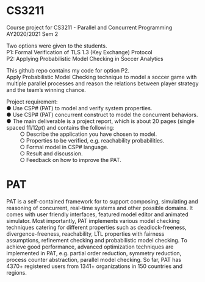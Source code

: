 # CS3211

Course project for CS3211 - Parallel and Concurrent Programming AY2020/2021 Sem 2

Two options were given to the students.<br>
P1: Formal Verification of TLS 1.3 (Key Exchange) Protocol<br>
P2: Applying Probabilistic Model Checking in Soccer Analytics<br>

This github repo contains my code for option P2.<br>
Apply Probabilistic Model Checking technique to model a soccer game with multiple parallel processes and reason the relations between player strategy and the team’s winning chance.

Project requirement:<br>
● Use CSP# (PAT) to model and verify system properties.<br>
● Use CSP# (PAT) concurrent construct to model the concurrent behaviors.<br>
● The main deliverable is a project report, which is about 20 pages (single spaced 11/12pt) and contains the following:<br>
&nbsp;&nbsp;&nbsp;&nbsp;&nbsp;&nbsp;&nbsp;&nbsp;&nbsp;○ Describe the application you have chosen to model.<br>
&nbsp;&nbsp;&nbsp;&nbsp;&nbsp;&nbsp;&nbsp;&nbsp;&nbsp;○ Properties to be verified, e.g. reachability probabilities.<br>
&nbsp;&nbsp;&nbsp;&nbsp;&nbsp;&nbsp;&nbsp;&nbsp;&nbsp;○ Formal model in CSP# language.<br>
&nbsp;&nbsp;&nbsp;&nbsp;&nbsp;&nbsp;&nbsp;&nbsp;&nbsp;○ Result and discussion.<br>
&nbsp;&nbsp;&nbsp;&nbsp;&nbsp;&nbsp;&nbsp;&nbsp;&nbsp;○ Feedback on how to improve the PAT.<br>

# PAT
PAT is a self-contained framework for to support composing, simulating and reasoning of concurrent, real-time systems and other possible domains. It comes with user friendly interfaces, featured model editor and animated simulator. Most importantly, PAT implements various model checking techniques catering for different properties such as deadlock-freeness, divergence-freeness, reachability, LTL properties with fairness assumptions, refinement checking and probabilistic model checking. To achieve good performance, advanced optimization techniques are implemented in PAT, e.g. partial order reduction, symmetry reduction, process counter abstraction, parallel model checking. So far, PAT has 4370+ registered users from 1341+ organizations in 150 countries and regions.
